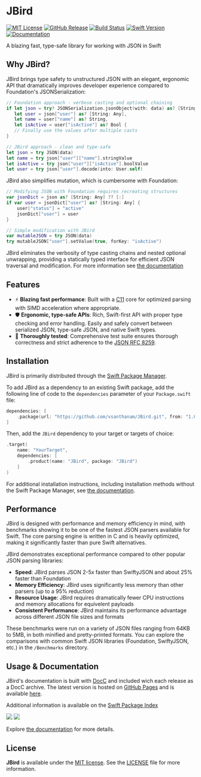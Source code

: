 # JBird

[![MIT License](https://img.shields.io/github/license/vsanthanam/JBird)](https://github.com/vsanthanam/JBird/blob/main/LICENSE)
[![GitHub Release](https://img.shields.io/github/v/release/vsanthanam/JBird?include_prereleases)](https://github.com/vsanthanam/JBird/releases)
[![Build Status](https://img.shields.io/github/check-runs/vsanthanam/JBird/main)](https://github.com/vsanthanam/JBird/actions)
[![Swift Version](https://img.shields.io/badge/swift-6.1-critical)](https://swift.org)
[![Documentation](https://img.shields.io/badge/documentation-GitHub-8A2BE2)](https://usejbird.com/docs/documentation/jbird)

A blazing fast, type-safe library for working with JSON in Swift

## Why JBird?

JBird brings type safety to unstructured JSON with an elegant, ergonomic API that dramatically improves developer experience compared to Foundation's JSONSerialization:

```swift
// Foundation approach - verbose casting and optional chaining
if let json = try? JSONSerialization.jsonObject(with: data) as? [String: Any],
   let user = json["user"] as? [String: Any],
   let name = user["name"] as? String,
   let isActive = user["isActive"] as? Bool {
   // Finally use the values after multiple casts
}

// JBird approach - clean and type-safe
let json = try JSON(data)
let name = try json["user"]["name"].stringValue
let isActive = try json["user"]["isActive"].boolValue
let user = try json["user"].decode(into: User.self)
```

JBird also simplifies mutation, which is cumbersome with Foundation:

```swift
// Modifying JSON with Foundation requires recreating structures
var jsonDict = json as? [String: Any] ?? [:]
if var user = jsonDict["user"] as? [String: Any] {
    user["status"] = "active" 
    jsonDict["user"] = user
}

// Simple modification with JBird
var mutableJSON = try JSON(data)
try mutableJSON["user"].setValue(true, forKey: "isActive")
```

JBird eliminates the verbosity of type casting chains and nested optional unwrapping, providing a statically typed interface for efficient JSON traversal and modification. For more information see [the documentation](https://www.usejbird.com/docs/documentation/jbird/whyjbird)

## Features

- ⚡️ **Blazing fast performance**: Built with a [C11](https://en.wikipedia.org/wiki/C11_(C_standard_revision)) core for optimized parsing with SIMD acceleration where appropriate.
- 🛡️ **Ergonomic, type-safe APIs**: Rich, Swift-first API with proper type checking and error handling. Easily and safely convert between serialized JSON, type-safe JSON, and native Swift types.
- 🧪 **Thoroughly tested**: Comprehensive test suite ensures thorough correctness and strict adherence to the [JSON RFC 8259](https://datatracker.ietf.org/doc/html/rfc8259).

## Installation

JBird is primarily distributed through the [Swift Package Manager](https://www.swift.org/package-manager/). 

To add JBird as a dependency to an existing Swift package, add the following line of code to the `dependencies` parameter of your `Package.swift` file:

```swift
dependencies: [
    .package(url: "https://github.com/vsanthanam/JBird.git", from: "1.0.0")
]
```

Then, add the `JBird` dependency to your target or targets of choice:

```swift
.target(
    name: "YourTarget",
    dependencies: [
        .product(name: "JBird", package: "JBird")
    ]
)
```

For additional installation instructions, including installation methods without the Swift Package Manager, see [the documentation](https://www.usejbird.com/docs/documentation/jbird/setup).

## Performance

JBird is designed with performance and memory efficiency in mind, with benchmarks showing it to be one of the fastest JSON parsers available for Swift. The core parsing engine is written in C and is heavily optimized, making it significantly faster than pure Swift alternatives.

JBird demonstrates exceptional performance compared to other popular JSON parsing libraries:

- **Speed**: JBird parses JSON 2-5x faster than SwiftyJSON and about 25% faster than Foundation
- **Memory Efficiency**: JBird uses significantly less memory than other parsers (up to a 95% reduction)
- **Resource Usage**: JBird requires dramatically fewer CPU instructions and memory allocations for equivelent payloads
- **Consistent Performance**: JBird maintains its performance advantage across different JSON file sizes and formats

These benchmarks were run on a variety of JSON files ranging from 64KB to 5MB, in both minified and pretty-printed formats. You can explore the comparisons with common Swift JSON libraries (Foundation, SwiftyJSON, etc.) in the `/Benchmarks` directory.

## Usage & Documentation

JBird's documentation is built with [DocC](https://developer.apple.com/documentation/docc) and included wich each release as a DocC archive. The latest version is hosted on [GitHub Pages](https://pages.github.com) and is available [here](https://usejbird.com/docs/documentation/jbird).

Additional information is available on the [Swift Package Index](https://swiftpackageindex.com/vsanthanam/JBird)

[![](https://img.shields.io/endpoint?url=https%3A%2F%2Fswiftpackageindex.com%2Fapi%2Fpackages%2Fvsanthanam%2FJBird%2Fbadge%3Ftype%3Dswift-versions)](https://swiftpackageindex.com/vsanthanam/JBird)
[![](https://img.shields.io/endpoint?url=https%3A%2F%2Fswiftpackageindex.com%2Fapi%2Fpackages%2Fvsanthanam%2FJBird%2Fbadge%3Ftype%3Dplatforms)](https://swiftpackageindex.com/vsanthanam/JBird)

Explore [the documentation](https://usejbird.com/docs/documentation/jbird) for more details.

## License

**JBird** is available under the [MIT license](https://en.wikipedia.org/wiki/MIT_License). See the [LICENSE](https://github.com/vsanthanam/JBird/blob/main/LICENSE) file for more information.
